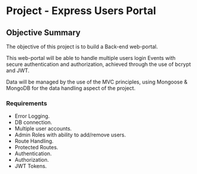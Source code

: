# Project - Express Users Portal

## Objective Summary
The objective of this project is to build a Back-end web-portal.

This web-portal will be able to handle multiple users login Events
with secure authentication and authorization, achieved through the use of bcrypt and JWT.

Data will be managed by the use of the MVC principles, using Mongoose & MongoDB for the data handling aspect of the project.

### Requirements
- Error Logging.
- DB connection.
- Multiple user accounts.
- Admin Roles with ability to add/remove users.
- Route Handling.
- Protected Routes.
- Authentication.
- Authorization.
- JWT Tokens.




